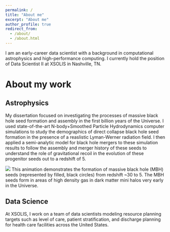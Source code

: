 ```yaml
---
permalink: /
title: "About me"
excerpt: "About me"
author_profile: true
redirect_from: 
  - /about/
  - /about.html
---
```


I am an early-career data scientist with a background in computational astrophysics and high-performance computing.  I currently hold the position of Data Scientist II at XSOLIS in Nashville, TN.

About my work
======

Astrophysics
------
My dissertation focused on investigating the processes of massive black hole seed formation and assembly in the first billion years of the Universe.  I used state-of-the-art N-body+Smoothed Particle Hydrodynamics computer simulations to study the demographics of direct collapse black hole seed formation in the presence of a reaslistic Lyman-Werner radiation field.  I then applied a semi-analytic model for black hole mergers to these simulation results to follow the assembly and merger history of these seeds to understand the role of gravitational recoil in the evolution of these progenitor seeds out to a redshift of 5.

![](gasdensityBoxBHpos200kpc.gif)
This animation demonstrates the formation of massive black hole (MBH) seeds (represented by filled, black circles) from redshift ~30 to 5.  The MBH seeds form in areas of high density gas in dark matter mini halos very early in the Universe.


Data Science
------
At XSOLIS, I work on a team of data scientists modeling resource planning targets such as level of care, patient stratification, and discharge planning for health care facilities across the United States.
